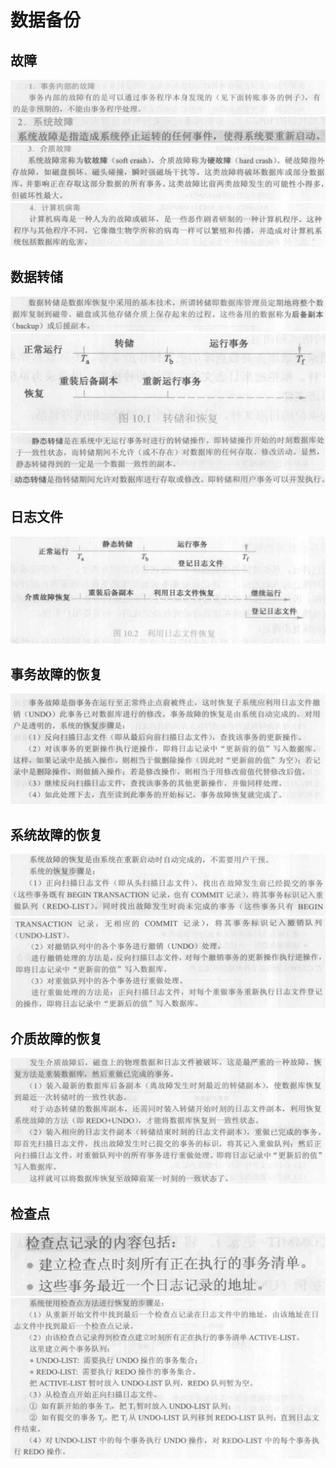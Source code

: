 # 数据备份

## 故障

![](2020-06-09-11-07-17.png)
![](2020-06-09-11-07-48.png)
![](2020-06-09-11-08-06.png)
![](2020-06-09-11-08-18.png)


## 数据转储

![](2020-06-09-11-09-22.png)
![](2020-06-09-11-09-11.png)
![](2020-06-09-11-09-40.png)
![](2020-06-09-11-09-50.png)

## 日志文件

![](2020-06-09-11-19-05.png)

## 事务故障的恢复

![](2020-06-09-11-23-02.png)

## 系统故障的恢复

![](2020-06-09-11-23-46.png)
![](2020-06-09-11-23-59.png)

## 介质故障的恢复

![](2020-06-09-11-24-29.png)

## 检查点

![](2020-06-09-11-26-05.png)
![](2020-06-09-11-25-32.png)